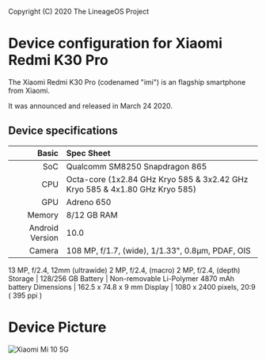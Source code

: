 





Copyright (C) 2020 The LineageOS Project
 
  Device configuration for Xiaomi Redmi K30 Pro 
 =========================================
 
  The Xiaomi Redmi K30 Pro (codenamed "imi") is an flagship 
smartphone from Xiaomi.
 
  It was announced and released in March 24 2020.
 
  ## Device specifications
 
  Basic  |  Spec Sheet
--------:|:-------------------------
   SoC   | Qualcomm SM8250 Snapdragon 865
   CPU   | Octa-core (1x2.84 GHz Kryo 585 & 3x2.42 GHz Kryo 585 & 4x1.80 GHz Kryo 585)
   GPU   | Adreno 650
Memory   | 8/12 GB RAM
Android Version | 10.0 
Camera | 108 MP, f/1.7, (wide), 1/1.33", 0.8µm, PDAF, OIS
13 MP, f/2.4, 12mm (ultrawide)
2 MP, f/2.4, (macro)
2 MP, f/2.4, (depth)
Storage  | 128/256 GB
Battery  | Non-removable Li-Polymer 4870 mAh battery
Dimensions | 162.5 x 74.8 x 9 mm
Display  | 1080 x 2400 pixels, 20:9 ( 395 ppi )

# Device Picture

![Xiaomi Mi 10 5G ](https://fdn2.gsmarena.com/vv/pics/xiaomi/xiaomi-mi-10-5g-1.jpg "Xiaomi Mi 10 5G") 
